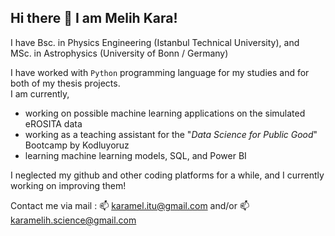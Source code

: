 ## Hi there 👋 I am Melih Kara!

I have Bsc. in Physics Engineering (Istanbul Technical University), and <br>
       MSc. in Astrophysics (University of Bonn / Germany) <br>

I have worked with `Python` programming language for my studies and for both of my thesis projects. <br>
I am currently,
- working on possible machine learning applications on the simulated eROSITA data
- working as a teaching assistant for the "*Data Science for Public Good*" Bootcamp by Kodluyoruz
- learning machine learning models, SQL, and Power BI

I neglected my github and other coding platforms for a while, and I currently working on improving them!

Contact me via mail : 📫 karamel.itu@gmail.com and/or 📫 karamelih.science@gmail.com

<!--
**KaraMelih/KaraMelih** is a ✨ _special_ ✨ repository because its `README.md` (this file) appears on your GitHub profile.

Here are some ideas to get you started:

- 🔭 I’m currently working on ...
- 🌱 I’m currently learning ...
- 👯 I’m looking to collaborate on ...
- 🤔 I’m looking for help with ...
- 💬 Ask me about ...
- 📫 How to reach me: ...
- 😄 Pronouns: ...
- ⚡ Fun fact: ...
-->
